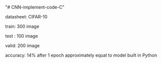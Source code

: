 "# CNN-implement-code-C" 

datasheet: CIFAR-10

train: 300 image

test : 100 image

valid: 200 image

accuracy: 14% after 1 epoch approximately equal to model built in Python
